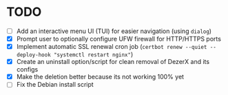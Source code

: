 # TODO

- [ ] Add an interactive menu UI (TUI) for easier navigation (using `dialog`)
- [x] Prompt user to optionally configure UFW firewall for HTTP/HTTPS ports
- [x] Implement automatic SSL renewal cron job (`certbot renew --quiet --deploy-hook "systemctl restart nginx"`)
- [x] Create an uninstall option/script for clean removal of DezerX and its configs
- [x] Make the deletion better because its not working 100% yet
- [ ] Fix the Debian install script